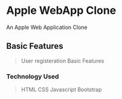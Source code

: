 # Apple WebApp Clone

An Apple Web Application Clone

## Basic Features

 > User registeration
 > Basic Features

### Technology Used

> HTML
> CSS
> Javascript
> Bootstrap

